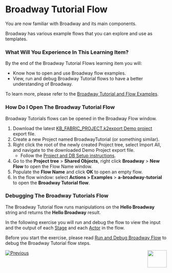# Broadway Tutorial Flow

You are now familiar with Broadway and its main components. 

Broadway has various example flows that you can explore and use as templates. 

### What Will You Experience In This Learning Item?

By the end of the Broadway Tutorial Flows learning item you will:

- Know how to open and use Broadway flow examples.
- View, run and debug Broadway Tutorial flows to have a better understanding of Broadway.

To learn more, please refer to the [Broadway Tutorial and Flow Examples](/articles/19_Broadway/17_tutorial_and_flow_examples.md).

### How Do I Open The Broadway Tutorial Flow  

Broadway Tutorials flows can be opened in the Broadway Flow window.

1. Download the latest [KB_FABRIC_PROJECT.k2export Demo project](/articles/demo_project/KB_FABRIC_PROJECT.k2export) export file.  
2. Create a new Project named BroadwayTutorial (or something similar). 
3. Right click the root of the newly created Project tree, select Import All, and navigate to the downloaded Demo Project export file.
   - Follow the [Project and DB Setup instructions](/articles/demo_project/README.md).
4. Go to the **Project tree** > **Shared Objects**, right click **Broadway** > **New Flow** to open the Flow Name window.
5. Populate the **Flow Name** and click **OK** to open an empty flow.
6. In the flow window: select **Actions > Examples** > **a-broadway-tutorial** to open the **Broadway Tutorial flow**.

### Debugging The Broadway Tutorials Flow

The Broadway Tutorial flow runs manipulations on the **Hello Broadway** string and returns the **Hello Broadway** result.

In the following exercise you will run and debug the flow to view the input and the output of each [Stage](/articles/19_Broadway/19_broadway_flow_stages.md) and each [Actor](/articles/19_Broadway/03_broadway_actor.md) in the flow.


Before you start the exercise, please read [Run and Debug Broadway Flow](/articles/19_Broadway/25_broadway_flow_window_run_and_debug_flow.md) to debug the Broadway Tutorial flow steps.



[![Previous](/articles/images/Previous.png)](03_broadway_overview.md)[<img align="right" width="60" height="54" src="/articles/images/Next.png">](04a_broadway_tutorials_exercise.md)
